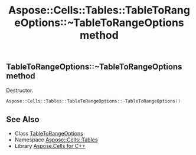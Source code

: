 ﻿---
title: Aspose::Cells::Tables::TableToRangeOptions::~TableToRangeOptions method
linktitle: ~TableToRangeOptions
second_title: Aspose.Cells for C++ API Reference
description: 'Aspose::Cells::Tables::TableToRangeOptions::~TableToRangeOptions method. Destructor in C++.'
type: docs
weight: 200
url: /cpp/aspose.cells.tables/tabletorangeoptions/~tabletorangeoptions/
---
## TableToRangeOptions::~TableToRangeOptions method


Destructor.

```cpp
Aspose::Cells::Tables::TableToRangeOptions::~TableToRangeOptions()
```

## See Also

* Class [TableToRangeOptions](../)
* Namespace [Aspose::Cells::Tables](../../)
* Library [Aspose.Cells for C++](../../../)
